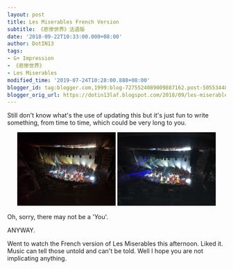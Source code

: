 ```yaml
---
layout: post
title: Les Miserables French Version
subtitle: 《悲惨世界》法语版
date: '2018-09-22T10:33:00.000+08:00'
author: DotIN13
tags:
- G+ Impression
- 《悲惨世界》
- Les Miserables
modified_time: '2019-07-24T10:28:00.888+08:00'
blogger_id: tag:blogger.com,1999:blog-7275524089009887162.post-5055344878236091097
blogger_orig_url: https://dotin13laf.blogspot.com/2018/09/les-miserables-french-version.html
---
```


<p>Still don't know what's the use of updating this but it's just fun to write something, from time to time, which could be very long to you.</p>
<div style="text-align: center;"><a href="/img/in-post/post-les-miserable/les-miserable-orig.jpg" data-fancybox="gallery" data-caption="End of the Show Les Miserable"><img src="/img/in-post/post-les-miserable/les-miserable.jpg" style="display:inline; width:45%"></a>
<a href="/img/in-post/post-les-miserable/les-miserable-1-orig.jpg" data-fancybox="gallery" data-caption="End of the Show Les Miserable"><img src="/img/in-post/post-les-miserable/les-miserable-1.jpg" style="display:inline; width:45%;"></a><br></div>
<p>Oh, sorry, there may not be a 'You'.</p>
<p>ANYWAY.</p>
<p>Went to watch the French version of Les Miserables this afternoon. Liked it.<br />
Music can tell those untold and can't be told. Well I hope you are not implicating anything.</p>

